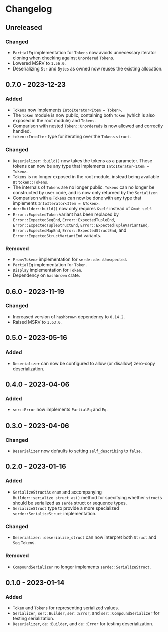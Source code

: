 # Changelog

## Unreleased
### Changed
- `PartialEq` implementation for `Tokens` now avoids unnecessary iterator cloning when checking against `Unordered` `Token`s.
- Lowered MSRV to `1.56.0`.
- Deserializing `Str` and `Bytes` as owned now reuses the existing allocation.

## 0.7.0 - 2023-12-23
### Added
- `Tokens` now implements `IntoIterator<Item = Token>`.
- The `token` module is now public, containing both `Token` (which is also exposed in the root module) and `Tokens`.
- Comparison with nested `Token::Unordered`s is now allowed and correctly handled.
- `token::IntoIter` type for iterating over the `Tokens` `struct`.
### Changed
- `Deserializer::build()` now takes the tokens as a parameter. These tokens can now be any type that implements `IntoIterator<Item = Token>`.
- `Tokens` is no longer exposed in the root module, instead being available at `token::Tokens`.
- The internals of `Tokens` are no longer public. `Tokens` can no longer be constructed by user code, and is now only returned by the `Serializer`.
- Comparison with a `Tokens` can now be done with any type that implements `IntoIterator<Item = &Token>`.
- `de::Builder::build()` now only requires `&self` instead of `&mut self`.
- `Error::ExpectedToken` variant has been replaced by `Error::ExpectedSeqEnd`, `Error::ExpectedTupleEnd`, `Error::ExpectedTupleStructEnd`, `Error::ExpectedTupleVariantEnd`, `Error::ExpectedMapEnd`, `Error::ExpectedStructEnd`, and `Error::ExpectedStructVariantEnd` variants.
### Removed
- `From<Token>` implementation for `serde::de::Unexpected`.
- `PartialEq` implementation for `Token`.
- `Display` implementation for `Token`.
- Dependency on `hashbrown` crate.

## 0.6.0 - 2023-11-19
### Changed
- Increased version of `hashbrown` dependency to `0.14.2`.
- Raised MSRV to `1.63.0`.

## 0.5.0 - 2023-05-16
### Added
- `Deserializer` can now be configured to allow (or disallow) zero-copy deserialization.

## 0.4.0 - 2023-04-06
### Added
- `ser::Error` now implements `PartialEq` and `Eq`.

## 0.3.0 - 2023-04-06
### Changed
- `Deserializer` now defaults to setting `self_describing` to `false`.

## 0.2.0 - 2023-01-16
### Added
- `SerializeStructAs` `enum` and accompanying `Builder::serialize_struct_as()` method for specifying whether `struct`s should be serialized as `serde` struct or sequence types.
- `SerializeStruct` type to provide a more specialized `serde::SerializeStruct` implementation.
### Changed
- `Deserializer::deserialize_struct` can now interpret both `Struct` and `Seq` `Token`s.
### Removed
- `CompoundSerializer` no longer implements `serde::SerializeStruct`.


## 0.1.0 - 2023-01-14
### Added
- `Token` and `Tokens` for representing serialized values.
- `Serializer`, `ser::Builder`, `ser::Error`, and `ser::CompoundSerializer` for testing serialization.
- `Deserializer`, `de::Builder`, and `de::Error` for testing deserialization.
